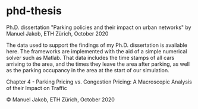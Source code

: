 # phd-thesis
Ph.D. dissertation "Parking policies and their impact on urban networks" by Manuel Jakob, ETH Zürich, October 2020

The data used to support the findings of my Ph.D. dissertation is available here. The frameworks are implemented with the aid of a simple numerical solver such as Matlab. That data includes the time stamps of all cars arriving to the area, and the times they leave the area after parking, as well as the parking occupancy in the area at the start of our simulation.

Chapter 4 - Parking Pricing vs. Congestion Pricing: A Macroscopic Analysis of their Impact on Traffic

© Manuel Jakob, ETH Zürich, October 2020
